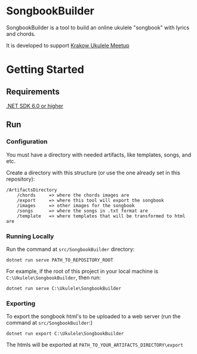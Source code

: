 # SongbookBuilder

SongbookBuilder is a tool to build an online ukulele "songbook" with lyrics and chords.

It is developed to support [Krakow Ukulele Meetup](https://krakow-ukulele.netlify.com/)

# Getting Started

## Requirements

[.NET SDK 6.0 or higher](https://dotnet.microsoft.com/download/dotnet-core)

## Run

### Configuration

You must have a directory with needed artifacts, like templates, songs, and etc.

Create a directory with this structure (or use the one already set in this repository):

```
/ArtifactsDirectory
    /chords     => where the chords images are
    /export     => where this tool will export the songbook
    /images     => other images for the songbook
    /songs      => where the songs in .txt format are
    /template   => where templates that will be transformed to html are
```

### Running Locally

Run the command at `src/SongbookBuilder` directory:

```shell
dotnet run serve PATH_TO_REPOSITORY_ROOT
```
For example, if the root of this project in your local machine is `C:\Ukulele\SongbookBuilder`, then run:
```shell
dotnet run serve C:\Ukulele\SongbookBuilder
```
<!-- dotnet run serve D:\Ukulele\SongbookBuilder\ -->
<!-- dotnet run serve ~/projects/SongbookBuilder -->

### Exporting

To export the songbook html's to be uploaded to a web server (run the command at `src/SongbookBuilder`:)

```shell
dotnet run export C:\Ukulele\SongbookBuilder
```
<!-- dotnet run export D:\Ukulele\SongbookBuilder\ -->

<!-- 
dotnet run --project src/SongbookBuilder -- serve

dotnet run export /Users/joao/projects/SongbookBuilder --project src/SongbookBuilder
dotnet serve --directory export
cp -a export/. ../krakow-ukulele/
cd ../krakow-ukulele
git add -A && git commit -m "Commit" && git push origin master 
cd -
git add -A && git commit -m "Export dir update" && git push origin master 
-->

The htmls will be exported at `PATH_TO_YOUR_ARTIFACTS_DIRECTORY\export`